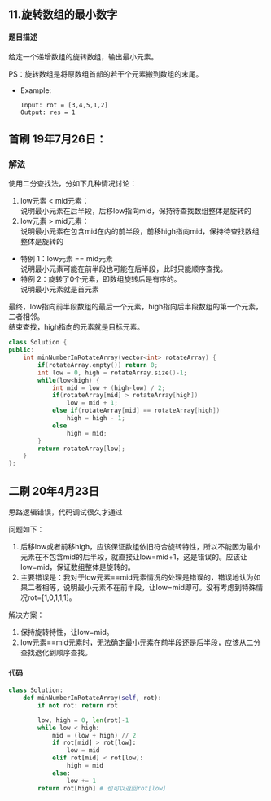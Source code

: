 ## 11.旋转数组的最小数字
#### 题目描述
给定一个递增数组的旋转数组，输出最小元素。  

PS：旋转数组是将原数组首部的若干个元素搬到数组的末尾。
- Example:
    ```
    Input: rot = [3,4,5,1,2]
    Output: res = 1
    ```  

## 首刷 19年7月26日：
### 解法
使用二分查找法，分如下几种情况讨论：  
1. low元素 < mid元素：   
   说明最小元素在后半段，后移low指向mid，保持待查找数组整体是旋转的
2. low元素 > mid元素：  
   说明最小元素在包含mid在内的前半段，前移high指向mid，保持待查找数组整体是旋转的  

- 特例 1：low元素 == mid元素  
   说明最小元素可能在前半段也可能在后半段，此时只能顺序查找。
- 特例 2：旋转了0个元素，即数组旋转后是有序的。  
   说明最小元素就是首元素

最终，low指向前半段数组的最后一个元素，high指向后半段数组的第一个元素，二者相邻。  
结束查找，high指向的元素就是目标元素。  

```cpp
class Solution {
public:
    int minNumberInRotateArray(vector<int> rotateArray) {
        if(rotateArray.empty()) return 0;
        int low = 0, high = rotateArray.size()-1;
        while(low<high) {
            int mid = low + (high-low) / 2;
            if(rotateArray[mid] > rotateArray[high])
                low = mid + 1;
            else if(rotateArray[mid] == rotateArray[high])
                high = high - 1;
            else
                high = mid;
        }
        return rotateArray[low];
    }
};
```

## 二刷 20年4月23日
思路逻辑错误，代码调试很久才通过  

问题如下：  
1. 后移low或者前移high，应该保证数组依旧符合旋转特性，所以不能因为最小元素在不包含mid的后半段，就直接让low=mid+1，这是错误的。应该让low=mid，保证数组整体是旋转的。  
2. 主要错误是：我对于low元素==mid元素情况的处理是错误的，错误地认为如果二者相等，说明最小元素不在前半段，让low=mid即可。没有考虑到特殊情况rot=[1,0,1,1,1]。

解决方案：  
1. 保持旋转特性，让low=mid。
2. low元素==mid元素时，无法确定最小元素在前半段还是后半段，应该从二分查找退化到顺序查找。

#### 代码
```python
class Solution:
    def minNumberInRotateArray(self, rot):
        if not rot: return rot

        low, high = 0, len(rot)-1
        while low < high:
            mid = (low + high) // 2
            if rot[mid] > rot[low]:
                low = mid
            elif rot[mid] < rot[low]:
                high = mid
            else:
                low += 1
        return rot[high] # 也可以返回rot[low]
```